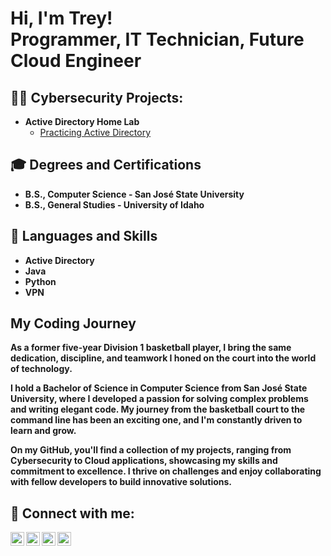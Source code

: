 <h1>Hi, I'm Trey! <br/> <a>Programmer, IT Technician, Future Cloud Engineer</a>

<h2>👨‍💻 Cybersecurity Projects:</h2>

- <b>Active Directory Home Lab</b>
  - [Practicing Active Directory](https://github.com/trey44smith/ActiveDirectoryLab)
 
<h2> 🎓 Degrees and Certifications</h2>

- <b>B.S., Computer Science - San José State University</b>
- <b>B.S., General Studies - University of Idaho</b>

<h2> 🧰 Languages and Skills</h2>

- <b>Active Directory</b>
- <b>Java</b>
- <b>Python</b>
- <b>VPN</b>

<h2>My Coding Journey</h2>

<b> As a former five-year Division 1 basketball player, I bring the same dedication, discipline, and teamwork I honed on the court into the world of technology.

I hold a Bachelor of Science in Computer Science from San José State University, where I developed a passion for solving complex problems and writing elegant code. My journey from the basketball court to the command line has been an exciting one, and I'm constantly driven to learn and grow.

On my GitHub, you'll find a collection of my projects, ranging from Cybersecurity to Cloud applications, showcasing my skills and commitment to excellence. I thrive on challenges and enjoy collaborating with fellow developers to build innovative solutions. </b>

<h2> 🤳 Connect with me:</h2>

[<img align="left" alt="JoshMadakor | YouTube" width="22px" src="https://cdn.jsdelivr.net/npm/simple-icons@v3/icons/youtube.svg" />][youtube]
[<img align="left" alt="JoshMadakor | Twitter" width="22px" src="https://cdn.jsdelivr.net/npm/simple-icons@v3/icons/twitter.svg" />][twitter]
[<img align="left" alt="JoshMadakor | LinkedIn" width="22px" src="https://cdn.jsdelivr.net/npm/simple-icons@v3/icons/linkedin.svg" />][linkedin]
[<img align="left" alt="JoshMadakor | Instagram" width="22px" src="https://cdn.jsdelivr.net/npm/simple-icons@v3/icons/instagram.svg" />][instagram]

[twitter]: https://twitter.com/trey44smith
[youtube]: https://www.youtube.com/@trey44smith
[instagram]: https://www.instagram.com/trey44smith/
[linkedin]: https://linkedin.com/in/treydaviss
